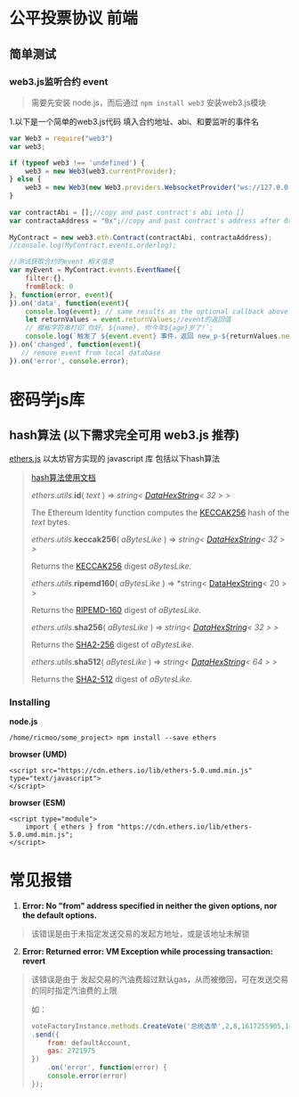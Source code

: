 # 公平投票协议 前端

## 简单测试

### web3.js监听合约 event

> 需要先安装 node.js，而后通过 `npm install web3` 安装web3.js模块

1.以下是一个简单的web3.js代码 填入合约地址、abi、和要监听的事件名

```javascript
var Web3 = require("web3")
var web3;

if (typeof web3 !== 'undefined') {
    web3 = new Web3(web3.currentProvider);
} else {
    web3 = new Web3(new Web3.providers.WebsocketProvider("ws://127.0.0.1:8545"));
}
        
var contractAbi = [];//copy and past contract's abi into []
var contractaAddress = "0x";//copy and past contract's address after 0x
        
MyContract = new web3.eth.Contract(contractAbi, contractaAddress);
//console.log(MyContract.events.orderlog);

//测试获取合约的event 相关信息
var myEvent = MyContract.events.EventName({
    filter:{},
    fromBlock: 0
}, function(error, event){
}).on('data', function(event){
    console.log(event); // same results as the optional callback above
    let returnValues = event.returnValues;//event的返回值
    // 模板字符串打印`你好, ${name}, 你今年${age}岁了!`;
    console.log(`触发了 ${event.event} 事件，返回 new_p-${returnValues.new_p}、new_g-${returnValues.new_g}、new_q-${returnValues.new_q}、new_s-${returnValues.new_s}、new_o-${returnValues.new_o}`);
}).on('changed', function(event){
   // remove event from local database
}).on('error', console.error);
```











# 密码学js库

## hash算法 (以下需求完全可用 web3.js 推荐)

[ethers.js](https://github.com/ethers-io/ethers.js) 以太坊官方实现的 javascript 库 包括以下hash算法

> [hash算法使用文档](https://docs.ethers.io/v5/api/utils/hashing/#utils-keccak256)
>
> *ethers*.*utils*.**id**( *text* ) ⇒ *string< [DataHexString](https://docs.ethers.io/v5/api/utils/bytes/#DataHexString)< 32 > >*
>
> The Ethereum Identity function computes the [KECCAK256](https://en.wikipedia.org/wiki/SHA-3) hash of the *text* bytes.
>
> 
>
> *ethers*.*utils*.**keccak256**( *aBytesLike* ) ⇒ *string< [DataHexString](https://docs.ethers.io/v5/api/utils/bytes/#DataHexString)< 32 > >*
>
> Returns the [KECCAK256](https://en.wikipedia.org/wiki/SHA-3) digest *aBytesLike*.
>
> 
>
> *ethers*.*utils*.**ripemd160**( *aBytesLike* ) ⇒ *string< [DataHexString](https://docs.ethers.io/v5/api/utils/bytes/#DataHexString)< 20 > >
>
> Returns the [RIPEMD-160](https://en.m.wikipedia.org/wiki/RIPEMD) digest of *aBytesLike*.
>
> 
>
> *ethers*.*utils*.**sha256**( *aBytesLike* ) ⇒ *string< [DataHexString](https://docs.ethers.io/v5/api/utils/bytes/#DataHexString)< 32 > >*
>
> Returns the [SHA2-256](https://en.wikipedia.org/wiki/SHA-2) digest of *aBytesLike*.
>
> 
>
> *ethers*.*utils*.**sha512**( *aBytesLike* ) ⇒ *string< [DataHexString](https://docs.ethers.io/v5/api/utils/bytes/#DataHexString)< 64 > >*
>
> Returns the [SHA2-512](https://en.wikipedia.org/wiki/SHA-2) digest of *aBytesLike*.

### Installing

**node.js**

```
/home/ricmoo/some_project> npm install --save ethers
```

**browser (UMD)**

```
<script src="https://cdn.ethers.io/lib/ethers-5.0.umd.min.js" type="text/javascript">
</script>
```

**browser (ESM)**

```
<script type="module">
    import { ethers } from "https://cdn.ethers.io/lib/ethers-5.0.umd.min.js";
</script>
```





# 常见报错

1. **Error: No "from" address specified in neither the given options, nor the default options.**

> 该错误是由于未指定发送交易的发起方地址，或是该地址未解锁



2. **Error: Returned error: VM Exception while processing transaction: revert**

> 该错误是由于 发起交易的汽油费超过默认gas，从而被撤回，可在发送交易的同时指定汽油费的上限
>
> 如：
>
> ~~~js
> voteFactoryInstance.methods.CreateVote('总统选举',2,8,1617255905,1617355905,1617455905,1617515905,1617555905)
> .send({
>     from: defaultAccount,
>     gas: 2721975
> }) 
>     .on('error', function(error) {
>     console.error(error)
> });
> ~~~
>
> 

